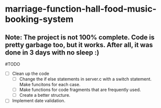 # marriage-function-hall-food-music-booking-system
## Note: The project is not 100% complete. Code is pretty garbage too, but it works. After all, it was done in 3 days with no sleep :)

#TODO
- [ ] Clean up the code
  - [ ] Change the if else statements in server.c with a switch statement. Make funcitons for each case.
  - [ ] Make functions for code fragments that are frequently used.
  - [ ] Create a better structure.
- [ ] Implement date validation.
